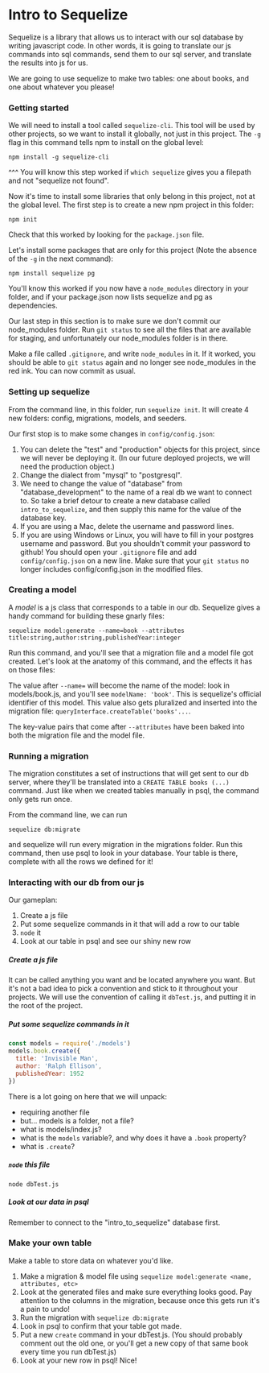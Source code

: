 # Intro to Sequelize
Sequelize is a library that allows us to interact with our sql database by writing javascript code. In other words, it is going to translate our js commands into sql commands, send them to our sql server, and translate the results into js for us.

We are going to use sequelize to make two tables: one about books, and one about whatever you please!

### Getting started
We will need to install a tool called `sequelize-cli`. This tool will be used by other projects, so we want to install it globally, not just in this project. The `-g` flag in this command tells npm to install on the global level:
```
npm install -g sequelize-cli
```
^^^ You will know this step worked if `which sequelize` gives you a filepath and not "sequelize not found".

Now it's time to install some libraries that only belong in this project, not at the global level. The first step is to create a new npm project in this folder:
```
npm init
```
Check that this worked by looking for the `package.json` file.

Let's install some packages that are only for this project (Note the absence of the `-g` in the next command):
```
npm install sequelize pg
```
You'll know this worked if you now have a `node_modules` directory in your folder, and if your package.json now lists sequelize and pg as dependencies.

Our last step in this section is to make sure we don't commit our node_modules folder. Run `git status` to see all the files that are available for staging, and unfortunately our node_modules folder is in there.

Make a file called `.gitignore`, and write `node_modules` in it. If it worked, you should be able to `git status` again and no longer see node_modules in the red ink. You can now commit as usual.

### Setting up sequelize
From the command line, in this folder, run `sequelize init`. It will create 4 new folders: config, migrations, models, and seeders.

Our first stop is to make some changes in `config/config.json`:
1. You can delete the "test" and "production" objects for this project, since we will never be deploying it. (In our future deployed projects, we will need the production object.)
1. Change the dialect from "mysql" to "postgresql".
1. We need to change the value of "database" from "database_development" to the name of a real db we want to connect to. So take a brief detour to create a new database called `intro_to_sequelize`, and then supply this name for the value of the database key.
1. If you are using a Mac, delete the username and password lines.
1. If you are using Windows or Linux, you will have to fill in your postgres username and password. But you shouldn't commit your password to github! You should open your `.gitignore` file and add `config/config.json` on a new line. Make sure that your `git status` no longer includes config/config.json in the modified files.

### Creating a model
A _model_ is a js class that corresponds to a table in our db. Sequelize gives a handy command for building these gnarly files:
```
sequelize model:generate --name=book --attributes title:string,author:string,publishedYear:integer
```
Run this command, and you'll see that a migration file and a model file got created. Let's look at the anatomy of this command, and the effects it has on those files:

The value after `--name=` will become the name of the model: look in models/book.js, and you'll see `modelName: 'book'`. This is sequelize's official identifier of this model. This value also gets pluralized and inserted into the migration file: `queryInterface.createTable('books'...`.

The key-value pairs that come after `--attributes` have been baked into both the migration file and the model file.

### Running a migration
The migration constitutes a set of instructions that will get sent to our db server, where they'll be translated into a `CREATE TABLE books (...)` command. Just like when we created tables manually in psql, the command only gets run once.

From the command line, we can run
```
sequelize db:migrate
```
and sequelize will run every migration in the migrations folder. Run this command, then use psql to look in your database. Your table is there, complete with all the rows we defined for it!

### Interacting with our db from our js
Our gameplan:
1. Create a js file
1. Put some sequelize commands in it that will add a row to our table
1. `node` it
1. Look at our table in psql and see our shiny new row

##### Create a js file
It can be called anything you want and be located anywhere you want. But it's not a bad idea to pick a convention and stick to it throughout your projects. We will use the convention of calling it `dbTest.js`, and putting it in the root of the project.

##### Put some sequelize commands in it
```js
const models = require('./models')
models.book.create({
  title: 'Invisible Man',
  author: 'Ralph Ellison',
  publishedYear: 1952
})
```
There is a lot going on here that we will unpack:
- requiring another file
- but... models is a folder, not a file?
- what is models/index.js?
- what is the `models` variable?, and why does it have a `.book` property?
- what is `.create`?

##### `node` this file
`node dbTest.js`

##### Look at our data in psql
Remember to connect to the "intro_to_sequelize" database first.

### Make your own table
Make a table to store data on whatever you'd like.
1. Make a migration & model file using `sequelize model:generate <name, attributes, etc>`
1. Look at the generated files and make sure everything looks good. Pay attention to the columns in the migration, because once this gets run it's a pain to undo!
1. Run the migration with `sequelize db:migrate`
1. Look in psql to confirm that your table got made.
1. Put a new `create` command in your dbTest.js. (You should probably comment out the old one, or you'll get a new copy of that same book every time you run dbTest.js)
1. Look at your new row in psql! Nice!
